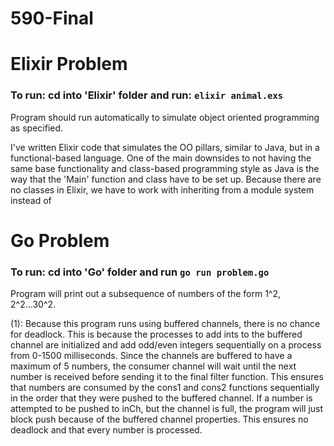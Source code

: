 # 590-Final

# Elixir Problem 
### To run: cd into 'Elixir' folder and run: ```elixir animal.exs```
Program should run automatically to simulate object oriented programming as specified. 

I've written Elixir code that simulates the OO pillars, similar to Java, but in a functional-based language. One of the main downsides to not having the same base functionality and class-based programming style as Java is the way that the 'Main' function and class have to be set up. Because there are no classes in Elixir, we have to work with inheriting from a module system instead of 

# Go Problem
### To run: cd into 'Go' folder and run ```go run problem.go```

Program will print out a subsequence of numbers of the form 1^2, 2^2...30^2. 

(1): Because this program runs using buffered channels, there is no chance for deadlock. This is because the processes to add ints to the buffered channel are initialized and add odd/even integers sequentially on a process from 0-1500 milliseconds. Since the channels are buffered to have a maximum of 5 numbers, the consumer channel will wait until the next number is received before sending it to the final filter function. This ensures that numbers are consumed by the cons1 and cons2 functions sequentially in the order that they were pushed to the buffered channel. If a number is attempted to be pushed to inCh, but the channel is full, the program will just block push because of the buffered channel properties. This ensures no deadlock and that every number is processed.